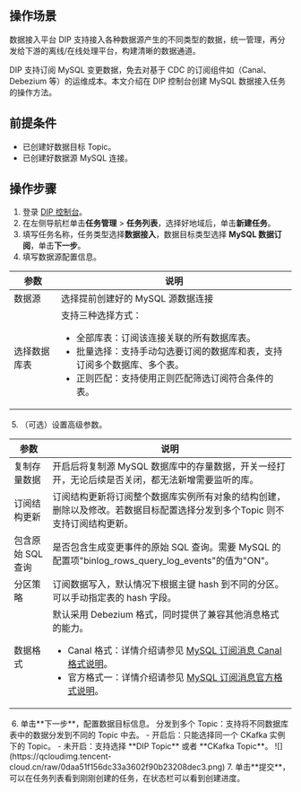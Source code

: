 ## 操作场景

数据接入平台 DIP 支持接入各种数据源产生的不同类型的数据，统一管理，再分发给下游的离线/在线处理平台，构建清晰的数据通道。

DIP 支持订阅 MySQL 变更数据，免去对基于 CDC 的订阅组件如（Canal、Debezium 等）的运维成本。本文介绍在 DIP 控制台创建 MySQL 数据接入任务的操作方法。

## 前提条件

- 已创建好数据目标 Topic。
- 已创建好数据源 MySQL 连接。

## 操作步骤

1. 登录 [DIP 控制台](https://console.cloud.tencent.com/ckafka/datahub-overview)。
2. 在左侧导航栏单击**任务管理** > **任务列表**，选择好地域后，单击**新建任务**。
3. 填写任务名称，任务类型选择**数据接入**，数据目标类型选择 **MySQL 数据订阅**，单击**下一步**。
4. 填写数据源配置信息。
<table>
<thead>
<tr>
<th>参数</th>
<th>说明</th>
</tr>
</thead>
<tbody><tr>
<td>数据源</td>
<td>选择提前创建好的 MySQL 源数据连接</td>
</tr>
<tr>
<td>选择数据库表</td>
<td>支持三种选择方式：<ul><li>全部库表：订阅该连接关联的所有数据库表。</li><li>批量选择：支持手动勾选要订阅的数据库和表，支持订阅多个数据库、多个表。</li><li>正则匹配：支持使用正则匹配筛选订阅符合条件的表。</li></ul></td>
</tr>
</tbody></table>
<img src="https://qcloudimg.tencent-cloud.cn/raw/4df62ff73d92de9ca2e1439773beeaf7.png" alt=""> 
5. （可选）设置高级参数。
<table>
<thead>
<tr>
<th>参数</th>
<th>说明</th>
</tr>
</thead>
<tbody><tr>
<td>复制存量数据</td>
<td>开启后将复制源 MySQL 数据库中的存量数据，开关一经打开，无论后续是否关闭，都无法新增需要监听的库。</td>
</tr>
<tr>
<td>订阅结构更新</td>
<td>订阅结构更新将订阅整个数据库实例所有对象的结构创建，删除以及修改。若数据目标配置选择分发到多个Topic 则不支持订阅结构更新。</td>
</tr>
<tr>
<td>包含原始 SQL 查询</td>
<td>是否包含生成变更事件的原始 SQL 查询。需要 MySQL 的配置项"binlog_rows_query_log_events"的值为"ON"。</td>
</tr>
<tr>
<td>分区策略</td>
<td>订阅数据写入，默认情况下根据主键 hash 到不同的分区。可以手动指定表的 hash 字段。</td>
</tr>
<tr>
<td>数据格式</td>
<td>默认采用 Debezium 格式，同时提供了兼容其他消息格式的能力。<ul><li>Canal 格式：详情介绍请参见 <a href="https://cloud.tencent.com/document/product/1591/79158">MySQL 订阅消息 Canal 格式说明</a>。</li><li>官方格式一：详情介绍请参见 <a href="https://cloud.tencent.com/document/product/1591/79157">MySQL 订阅消息官方格式说明</a>。</li></ul></td>
</tr>
</tbody></table>
<img src="https://qcloudimg.tencent-cloud.cn/raw/5e9583ffe15566fcbd5ca352125e11fd.png" alt=""> 
6. 单击**下一步**，配置数据目标信息。
   分发到多个 Topic：支持将不同数据库表中的数据分发到不同的 Topic 中去。
   - 开启后：只能选择同一个 CKafka 实例下的 Topic。
   - 未开启：支持选择 **DIP Topic** 或者 **CKafka Topic**。
   ![](https://qcloudimg.tencent-cloud.cn/raw/0daa51f156dc33a3602f90b23208dec3.png)
7. 单击**提交**，可以在任务列表看到刚刚创建的任务，在状态栏可以看到创建进度。

   
